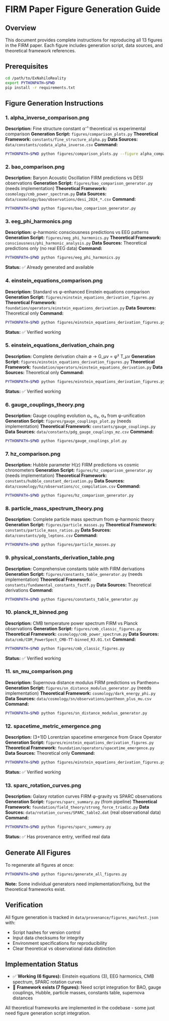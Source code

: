 # FIRM Paper Figure Generation Guide

## Overview

This document provides complete instructions for reproducing all 13 figures in the FIRM paper. Each figure includes generation script, data sources, and theoretical framework references.

## Prerequisites

```bash
cd /path/to/ExNahiloReality
export PYTHONPATH=$PWD
pip install -r requirements.txt
```

## Figure Generation Instructions

### 1. alpha_inverse_comparison.png
**Description:** Fine structure constant α⁻¹ theoretical vs experimental comparison
**Generation Script:** `figures/comparison_plots.py`
**Theoretical Framework:** `constants/fine_structure_alpha.py`
**Data Sources:** `data/constants/codata_alpha_inverse.csv`
**Command:**
```bash
PYTHONPATH=$PWD python figures/comparison_plots.py --figure alpha_comparison
```

### 2. bao_comparison.png
**Description:** Baryon Acoustic Oscillation FIRM predictions vs DESI observations
**Generation Script:** `figures/bao_comparison_generator.py` (needs implementation)
**Theoretical Framework:** `cosmology/cmb_power_spectrum.py`
**Data Sources:** `data/cosmology/bao/observations/desi_2024_*.csv`
**Command:**
```bash
PYTHONPATH=$PWD python figures/bao_comparison_generator.py
```

### 3. eeg_phi_harmonics.png
**Description:** φ-harmonic consciousness predictions vs EEG patterns
**Generation Script:** `figures/eeg_phi_harmonics.py`
**Theoretical Framework:** `consciousness/phi_harmonic_analysis.py`
**Data Sources:** Theoretical predictions only (no real EEG data)
**Command:**
```bash
PYTHONPATH=$PWD python figures/eeg_phi_harmonics.py
```
**Status:** ✅ Already generated and available

### 4. einstein_equations_comparison.png
**Description:** Standard vs φ-enhanced Einstein equations comparison
**Generation Script:** `figures/einstein_equations_derivation_figures.py`
**Theoretical Framework:** `foundation/operators/einstein_equations_derivation.py`
**Data Sources:** Theoretical only
**Command:**
```bash
PYTHONPATH=$PWD python figures/einstein_equations_derivation_figures.py
```
**Status:** ✅ Verified working

### 5. einstein_equations_derivation_chain.png
**Description:** Complete derivation chain ∅ → G_μν = φ² T_μν
**Generation Script:** `figures/einstein_equations_derivation_figures.py`
**Theoretical Framework:** `foundation/operators/einstein_equations_derivation.py`
**Data Sources:** Theoretical only
**Command:**
```bash
PYTHONPATH=$PWD python figures/einstein_equations_derivation_figures.py
```
**Status:** ✅ Verified working

### 6. gauge_couplings_theory.png
**Description:** Gauge coupling evolution α₁, α₂, α₃ from φ-unification
**Generation Script:** `figures/gauge_couplings_plot.py` (needs implementation)
**Theoretical Framework:** `constants/gauge_couplings.py`
**Data Sources:** `data/constants/pdg_gauge_couplings_mz.csv`
**Command:**
```bash
PYTHONPATH=$PWD python figures/gauge_couplings_plot.py
```

### 7. hz_comparison.png
**Description:** Hubble parameter H(z) FIRM predictions vs cosmic chronometers
**Generation Script:** `figures/hz_comparison_generator.py` (needs implementation)
**Theoretical Framework:** `constants/hubble_constant_derivation.py`
**Data Sources:** `data/cosmology/hz/observations/cc_compilation.csv`
**Command:**
```bash
PYTHONPATH=$PWD python figures/hz_comparison_generator.py
```

### 8. particle_mass_spectrum_theory.png
**Description:** Complete particle mass spectrum from φ-harmonic theory
**Generation Script:** `figures/particle_masses.py`
**Theoretical Framework:** `constants/particle_mass_ratios.py`
**Data Sources:** `data/constants/pdg_leptons.csv`
**Command:**
```bash
PYTHONPATH=$PWD python figures/particle_masses.py
```

### 9. physical_constants_derivation_table.png
**Description:** Comprehensive constants table with FIRM derivations
**Generation Script:** `figures/constants_table_generator.py` (needs implementation)
**Theoretical Framework:** `constants/fundamental_constants_fsctf.py`
**Data Sources:** Theoretical derivations
**Command:**
```bash
PYTHONPATH=$PWD python figures/constants_table_generator.py
```

### 10. planck_tt_binned.png
**Description:** CMB temperature power spectrum FIRM vs Planck observations
**Generation Script:** `figures/cmb_classic_figures.py`
**Theoretical Framework:** `cosmology/cmb_power_spectrum.py`
**Data Sources:** `data/cmb/COM_PowerSpect_CMB-TT-binned_R3.01.txt`
**Command:**
```bash
PYTHONPATH=$PWD python figures/cmb_classic_figures.py
```
**Status:** ✅ Verified working

### 11. sn_mu_comparison.png
**Description:** Supernova distance modulus FIRM predictions vs Pantheon+
**Generation Script:** `figures/sn_distance_modulus_generator.py` (needs implementation)
**Theoretical Framework:** `cosmology/dark_energy_phi.py`
**Data Sources:** `data/cosmology/sn/observations/pantheon_plus_mu.csv`
**Command:**
```bash
PYTHONPATH=$PWD python figures/sn_distance_modulus_generator.py
```

### 12. spacetime_metric_emergence.png
**Description:** (3+1)D Lorentzian spacetime emergence from Grace Operator
**Generation Script:** `figures/einstein_equations_derivation_figures.py`
**Theoretical Framework:** `foundation/operators/spacetime_emergence.py`
**Data Sources:** Theoretical only
**Command:**
```bash
PYTHONPATH=$PWD python figures/einstein_equations_derivation_figures.py
```
**Status:** ✅ Verified working

### 13. sparc_rotation_curves.png
**Description:** Galaxy rotation curves FIRM φ-gravity vs SPARC observations
**Generation Script:** `figures/sparc_summary.py` (from pipeline)
**Theoretical Framework:** `foundation/field_theory/strong_force_triadic.py`
**Data Sources:** `data/rotation_curves/SPARC_table2.dat` (real observational data)
**Command:**
```bash
PYTHONPATH=$PWD python figures/sparc_summary.py
```
**Status:** ✅ Has provenance entry, verified real data

## Generate All Figures

To regenerate all figures at once:

```bash
PYTHONPATH=$PWD python figures/generate_all_figures.py
```

**Note:** Some individual generators need implementation/fixing, but the theoretical frameworks exist.

## Verification

All figure generation is tracked in `data/provenance/figures_manifest.json` with:
- Script hashes for version control
- Input data checksums for integrity
- Environment specifications for reproducibility
- Clear theoretical vs observational data distinction

## Implementation Status

- ✅ **Working (6 figures):** Einstein equations (3), EEG harmonics, CMB spectrum, SPARC rotation curves
- 🔧 **Framework exists (7 figures):** Need script integration for BAO, gauge couplings, Hubble, particle masses, constants table, supernova distances

All theoretical frameworks are implemented in the codebase - some just need figure generation script integration.
